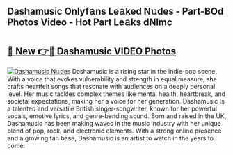 ## Dashamusic Onlyf𝚊ns Le𝚊ked N𝚞des - Part-BOd Photos Video - Hot Part Le𝚊ks dNlmc

# <h2><a href="http://ac26014.deff.icu/?id=Dashamusic">🔗 New 👉🔴 Dashamusic VIDEO Photos</a></h2>

[![Dashamusic N𝚞des](https://i.imgur.com/rIISA9y.gif)](http://ac26014.deff.icu/?id=Dashamusic)
Dashamusic is a rising star in the indie-pop scene. With a voice that evokes vulnerability and strength in equal measure, she crafts heartfelt songs that resonate with audiences on a deeply personal level. Her music tackles complex themes like mental health, heartbreak, and societal expectations, making her a voice for her generation. Dashamusic is a talented and versatile British singer-songwriter, known for her powerful vocals, emotive lyrics, and genre-bending sound. Born and raised in the UK, Dashamusic has been making waves in the music industry with her unique blend of pop, rock, and electronic elements. With a strong online presence and a growing fan base, Dashamusic is an artist to watch in the years to come.

